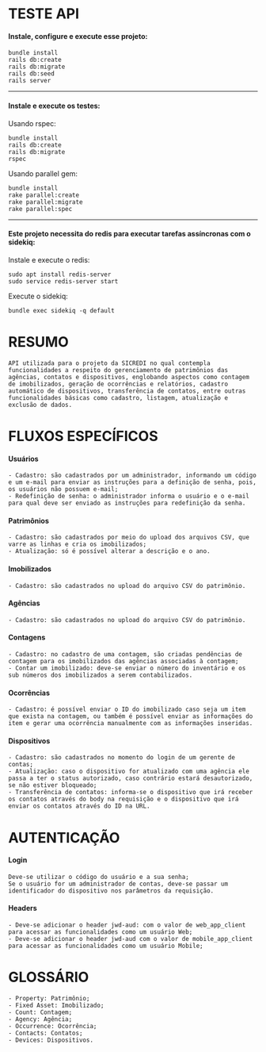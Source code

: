 # TESTE API
####  Instale, configure e execute esse projeto:
```
bundle install
rails db:create
rails db:migrate
rails db:seed
rails server
```
----
#### Instale e execute os testes:
Usando rspec:
```
bundle install
rails db:create
rails db:migrate
rspec
```
Usando parallel gem:
```
bundle install
rake parallel:create
rake parallel:migrate
rake parallel:spec
```
----
#### Este projeto necessita do redis para executar tarefas assíncronas com o sidekiq:

Instale e execute o redis:
```
sudo apt install redis-server
sudo service redis-server start
```
Execute o sidekiq:
```
bundle exec sidekiq -q default
```

# RESUMO
```
API utilizada para o projeto da SICREDI no qual contempla funcionalidades a respeito do gerenciamento de patrimônios das agências, contatos e dispositivos, englobando aspectos como contagem de imobilizados, geração de ocorrências e relatórios, cadastro automático de dispositivos, transferência de contatos, entre outras funcionalidades básicas como cadastro, listagem, atualização e exclusão de dados.
```

# FLUXOS ESPECÍFICOS
#### Usuários
```
- Cadastro: são cadastrados por um administrador, informando um código e um e-mail para enviar as instruções para a definição de senha, pois, os usuários não possuem e-mail;
- Redefinição de senha: o administrador informa o usuário e o e-mail para qual deve ser enviado as instruções para redefinição da senha.
```
#### Patrimônios
```
- Cadastro: são cadastrados por meio do upload dos arquivos CSV, que varre as linhas e cria os imobilizados;
- Atualização: só é possível alterar a descrição e o ano.
```
#### Imobilizados
```
- Cadastro: são cadastrados no upload do arquivo CSV do patrimônio.
```
#### Agências
```
- Cadastro: são cadastrados no upload do arquivo CSV do patrimônio.
```
#### Contagens
```
- Cadastro: no cadastro de uma contagem, são criadas pendências de contagem para os imobilizados das agências associadas à contagem;
- Contar um imobilizado: deve-se enviar o número do inventário e os sub números dos imobilizados a serem contabilizados.
```
#### Ocorrências
```
- Cadastro: é possível enviar o ID do imobilizado caso seja um item que exista na contagem, ou também é possível enviar as informações do item e gerar uma ocorrência manualmente com as informações inseridas.
```
#### Dispositivos
```
- Cadastro: são cadastrados no momento do login de um gerente de contas;
- Atualização: caso o dispositivo for atualizado com uma agência ele passa a ter o status autorizado, caso contrário estará desautorizado, se não estiver bloqueado;
- Transferência de contatos: informa-se o dispositivo que irá receber os contatos através do body na requisição e o dispositivo que irá enviar os contatos através do ID na URL.
```

# AUTENTICAÇÃO
#### Login
```
Deve-se utilizar o código do usuário e a sua senha;
Se o usuário for um administrador de contas, deve-se passar um identificador do dispositivo nos parâmetros da requisição.
```

#### Headers
```
- Deve-se adicionar o header jwd-aud: com o valor de web_app_client para acessar as funcionalidades como um usuário Web;
- Deve-se adicionar o header jwd-aud com o valor de mobile_app_client para acessar as funcionalidades como um usuário Mobile;
```

# GLOSSÁRIO
```
- Property: Patrimônio;
- Fixed Asset: Imobilizado;
- Count: Contagem;
- Agency: Agência;
- Occurrence: Ocorrência;
- Contacts: Contatos;
- Devices: Dispositivos.
```
